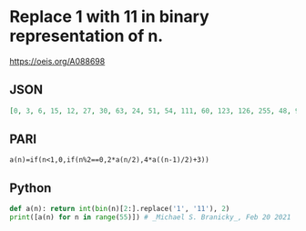 # Replace 1 with 11 in binary representation of n\.
https://oeis.org/A088698
## JSON
```JSON
[0, 3, 6, 15, 12, 27, 30, 63, 24, 51, 54, 111, 60, 123, 126, 255, 48, 99, 102, 207, 108, 219, 222, 447, 120, 243, 246, 495, 252, 507, 510, 1023, 96, 195, 198, 399, 204, 411, 414, 831, 216, 435, 438, 879, 444, 891, 894, 1791, 240, 483, 486, 975, 492, 987, 990]
```
## PARI
```PARI
a(n)=if(n<1,0,if(n%2==0,2*a(n/2),4*a((n-1)/2)+3))
```
## Python
```Python
def a(n): return int(bin(n)[2:].replace('1', '11'), 2)
print([a(n) for n in range(55)]) # _Michael S. Branicky_, Feb 20 2021
```
